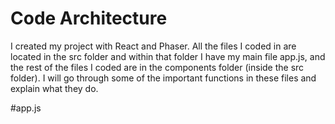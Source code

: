 # Code Architecture

I created my project with React and Phaser. All the files I coded in are located in the src folder and within that folder I have my main file app.js, and the rest of the files I coded are in the components folder (inside the src folder). I will go through some of the important functions in these files and explain what they do.

#app.js
